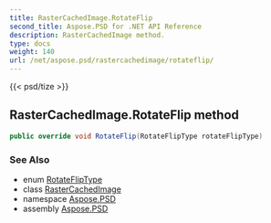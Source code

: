 ```yaml
---
title: RasterCachedImage.RotateFlip
second_title: Aspose.PSD for .NET API Reference
description: RasterCachedImage method. 
type: docs
weight: 140
url: /net/aspose.psd/rastercachedimage/rotateflip/
---
```

{{< psd/tize >}}
## RasterCachedImage.RotateFlip method

```csharp
public override void RotateFlip(RotateFlipType rotateFlipType)
```

### See Also

* enum [RotateFlipType](../../rotatefliptype/)
* class [RasterCachedImage](../)
* namespace [Aspose.PSD](../../rastercachedimage/)
* assembly [Aspose.PSD](../../../)


